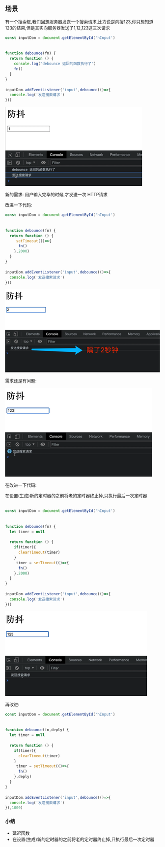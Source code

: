 
## 场景

有一个搜索框,我们回想服务器发送一个搜索请求,比方说逆向搜123,你只想知道123的结果,但是其实向服务器发送了1,12,123这三次请求



```js
const inputDom = document.getElementById('hInput')


function debounce(fn) {
  return function () {
    console.log("debounce 返回的函数执行了")
    fn()
  }
}

inputDom.addEventListener('input',debounce(()=>{
  console.log('发送搜索请求')
}))
```
![img.png](img.png)

新的需求: 用户输入完毕的时候,才发送一次 HTTP请求

改进一下代码:


```js
const inputDom = document.getElementById('hInput')


function debounce(fn) {
  return function () {
     setTimeout(()=>{
      fn()
    },2000)
  }
}

inputDom.addEventListener('input',debounce(()=>{
  console.log('发送搜索请求')
}))
```

![img_1.png](img_1.png)

需求还是有问题:

![img_2.png](img_2.png)


在改进一下代码:

在设置(生成)新的定时器的之前将老的定时器终止掉,只执行最后一次定时器

```js

const inputDom = document.getElementById('hInput')


function debounce(fn) {
  let timer = null
  
  return function () {
    if(timer){
      clearTimeout(timer)
    }
     timer = setTimeout(()=>{
      fn()
    },2000)
  }
}

inputDom.addEventListener('input',debounce(()=>{
  console.log('发送搜索请求')
}))

```
![img_3.png](img_3.png)

再改进:

```js
const inputDom = document.getElementById('hInput')


function debounce(fn,deply) {
  let timer = null
  
  return function () {
    if(timer){
      clearTimeout(timer)
    }
     timer = setTimeout(()=>{
      fn()
    },deply)
  }
}

inputDom.addEventListener('input',debounce(()=>{
  console.log('发送搜索请求')
}),1000)
```

### 小结
- 延迟函数
- 在设置(生成)新的定时器的之前将老的定时器终止掉,只执行最后一次定时器







